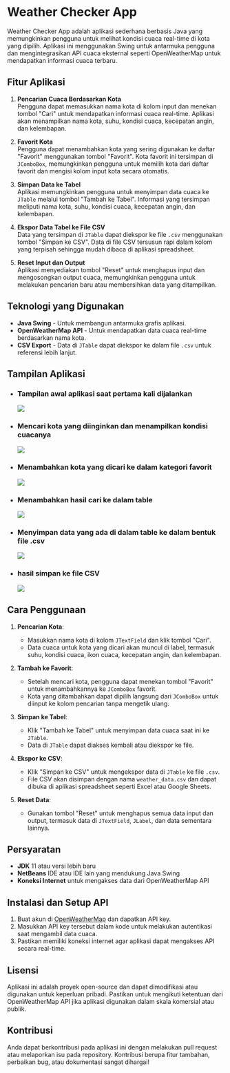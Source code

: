 # Weather Checker App

Weather Checker App adalah aplikasi sederhana berbasis Java yang memungkinkan pengguna untuk melihat kondisi cuaca real-time di kota yang dipilih. Aplikasi ini menggunakan Swing untuk antarmuka pengguna dan mengintegrasikan API cuaca eksternal seperti OpenWeatherMap untuk mendapatkan informasi cuaca terbaru.

## Fitur Aplikasi

1. **Pencarian Cuaca Berdasarkan Kota**  
   Pengguna dapat memasukkan nama kota di kolom input dan menekan tombol "Cari" untuk mendapatkan informasi cuaca real-time. Aplikasi akan menampilkan nama kota, suhu, kondisi cuaca, kecepatan angin, dan kelembapan.

2. **Favorit Kota**  
   Pengguna dapat menambahkan kota yang sering digunakan ke daftar "Favorit" menggunakan tombol "Favorit". Kota favorit ini tersimpan di `JComboBox`, memungkinkan pengguna untuk memilih kota dari daftar favorit dan mengisi kolom input kota secara otomatis.

3. **Simpan Data ke Tabel**  
   Aplikasi memungkinkan pengguna untuk menyimpan data cuaca ke `JTable` melalui tombol "Tambah ke Tabel". Informasi yang tersimpan meliputi nama kota, suhu, kondisi cuaca, kecepatan angin, dan kelembapan.

4. **Ekspor Data Tabel ke File CSV**  
   Data yang tersimpan di `JTable` dapat diekspor ke file `.csv` menggunakan tombol "Simpan ke CSV". Data di file CSV tersusun rapi dalam kolom yang terpisah sehingga mudah dibaca di aplikasi spreadsheet.

5. **Reset Input dan Output**  
   Aplikasi menyediakan tombol "Reset" untuk menghapus input dan mengosongkan output cuaca, memungkinkan pengguna untuk melakukan pencarian baru atau membersihkan data yang ditampilkan.

## Teknologi yang Digunakan

- **Java Swing** - Untuk membangun antarmuka grafis aplikasi.
- **OpenWeatherMap API** - Untuk mendapatkan data cuaca real-time berdasarkan nama kota.
- **CSV Export** - Data di `JTable` dapat diekspor ke dalam file `.csv` untuk referensi lebih lanjut.

## Tampilan Aplikasi

- ### Tampilan awal aplikasi saat pertama kali dijalankan
  ![](tampilanawal.PNG)
  
- ### Mencari kota yang diinginkan dan menampilkan kondisi cuacanya
  ![](mencarikota.PNG)
  
- ### Menambahkan kota yang dicari ke dalam kategori favorit
  ![](tambahfavorit.png)
  
- ### Menambahkan hasil cari ke dalam table
  ![](simpantable.PNG)
 
- ### Menyimpan data yang ada di dalam table ke dalam bentuk file .csv
  ![](simpancsv.PNG)

- ### hasil simpan ke file CSV
  ![](simpan.PNG)

## Cara Penggunaan

1. **Pencarian Kota**:  
   - Masukkan nama kota di kolom `JTextField` dan klik tombol "Cari".
   - Data cuaca untuk kota yang dicari akan muncul di label, termasuk suhu, kondisi cuaca, ikon cuaca, kecepatan angin, dan kelembapan.

2. **Tambah ke Favorit**:  
   - Setelah mencari kota, pengguna dapat menekan tombol "Favorit" untuk menambahkannya ke `JComboBox` favorit.
   - Kota yang ditambahkan dapat dipilih langsung dari `JComboBox` untuk diinput ke kolom pencarian tanpa mengetik ulang.

3. **Simpan ke Tabel**:  
   - Klik "Tambah ke Tabel" untuk menyimpan data cuaca saat ini ke `JTable`.
   - Data di `JTable` dapat diakses kembali atau diekspor ke file.

4. **Ekspor ke CSV**:  
   - Klik "Simpan ke CSV" untuk mengekspor data di `JTable` ke file `.csv`.
   - File CSV akan disimpan dengan nama `weather_data.csv` dan dapat dibuka di aplikasi spreadsheet seperti Excel atau Google Sheets.

5. **Reset Data**:  
   - Gunakan tombol "Reset" untuk menghapus semua data input dan output, termasuk data di `JTextField`, `JLabel`, dan data sementara lainnya.

## Persyaratan

- **JDK** 11 atau versi lebih baru
- **NetBeans** IDE atau IDE lain yang mendukung Java Swing
- **Koneksi Internet** untuk mengakses data dari OpenWeatherMap API

## Instalasi dan Setup API

1. Buat akun di [OpenWeatherMap](https://openweathermap.org/) dan dapatkan API key.
2. Masukkan API key tersebut dalam kode untuk melakukan autentikasi saat mengambil data cuaca.
3. Pastikan memiliki koneksi internet agar aplikasi dapat mengakses API secara real-time.

## Lisensi

Aplikasi ini adalah proyek open-source dan dapat dimodifikasi atau digunakan untuk keperluan pribadi. Pastikan untuk mengikuti ketentuan dari OpenWeatherMap API jika aplikasi digunakan dalam skala komersial atau publik.

## Kontribusi

Anda dapat berkontribusi pada aplikasi ini dengan melakukan pull request atau melaporkan isu pada repository. Kontribusi berupa fitur tambahan, perbaikan bug, atau dokumentasi sangat dihargai!

